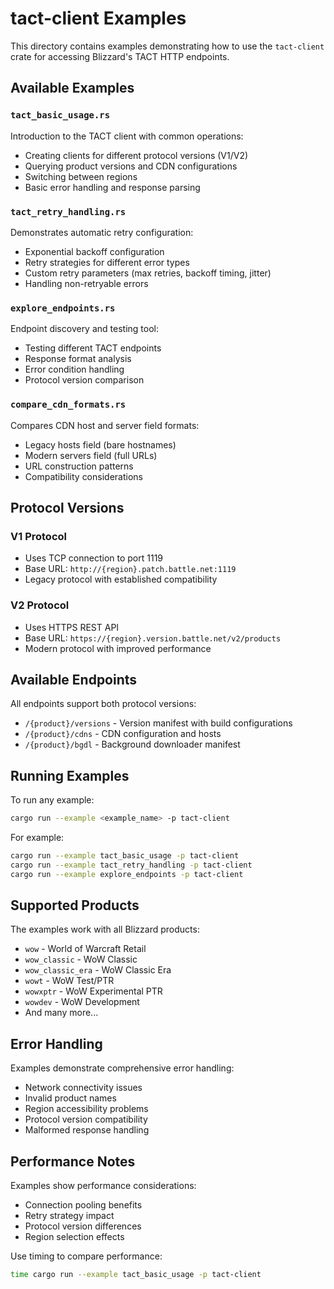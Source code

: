 # tact-client Examples

This directory contains examples demonstrating how to use the `tact-client` crate for accessing Blizzard's TACT HTTP endpoints.

## Available Examples

### `tact_basic_usage.rs`

Introduction to the TACT client with common operations:

- Creating clients for different protocol versions (V1/V2)
- Querying product versions and CDN configurations
- Switching between regions
- Basic error handling and response parsing

### `tact_retry_handling.rs`

Demonstrates automatic retry configuration:

- Exponential backoff configuration
- Retry strategies for different error types
- Custom retry parameters (max retries, backoff timing, jitter)
- Handling non-retryable errors

### `explore_endpoints.rs`

Endpoint discovery and testing tool:

- Testing different TACT endpoints
- Response format analysis
- Error condition handling
- Protocol version comparison

### `compare_cdn_formats.rs`

Compares CDN host and server field formats:

- Legacy hosts field (bare hostnames)
- Modern servers field (full URLs)
- URL construction patterns
- Compatibility considerations

## Protocol Versions

### V1 Protocol

- Uses TCP connection to port 1119
- Base URL: `http://{region}.patch.battle.net:1119`
- Legacy protocol with established compatibility

### V2 Protocol

- Uses HTTPS REST API
- Base URL: `https://{region}.version.battle.net/v2/products`
- Modern protocol with improved performance

## Available Endpoints

All endpoints support both protocol versions:

- `/{product}/versions` - Version manifest with build configurations
- `/{product}/cdns` - CDN configuration and hosts
- `/{product}/bgdl` - Background downloader manifest

## Running Examples

To run any example:

```bash
cargo run --example <example_name> -p tact-client
```

For example:

```bash
cargo run --example tact_basic_usage -p tact-client
cargo run --example tact_retry_handling -p tact-client
cargo run --example explore_endpoints -p tact-client
```

## Supported Products

The examples work with all Blizzard products:

- `wow` - World of Warcraft Retail
- `wow_classic` - WoW Classic
- `wow_classic_era` - WoW Classic Era
- `wowt` - WoW Test/PTR
- `wowxptr` - WoW Experimental PTR
- `wowdev` - WoW Development
- And many more...

## Error Handling

Examples demonstrate comprehensive error handling:

- Network connectivity issues
- Invalid product names
- Region accessibility problems
- Protocol version compatibility
- Malformed response handling

## Performance Notes

Examples show performance considerations:

- Connection pooling benefits
- Retry strategy impact
- Protocol version differences
- Region selection effects

Use timing to compare performance:

```bash
time cargo run --example tact_basic_usage -p tact-client
```
